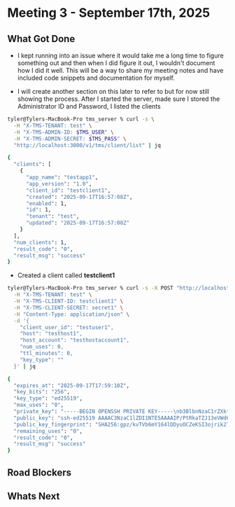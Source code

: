 # Meeting 3 - September 17th, 2025

## What Got Done

- I kept running into an issue where it would take me a long time to figure something out and then when I did figure it out, I wouldn't document how I did it well. This will be a way to share my meeting notes and have included code snippets and documentation for myself.

- I will create another section on this later to refer to but for now still showing the process. After I started the server, made sure I stored the Administrator ID and Password, I listed the clients
```bash
tyler@Tylers-MacBook-Pro tms_server % curl -s \
  -H "X-TMS-TENANT: test" \
  -H "X-TMS-ADMIN-ID: $TMS_USER" \
  -H "X-TMS-ADMIN-SECRET: $TMS_PASS" \
  "http://localhost:3000/v1/tms/client/list" | jq

{
  "clients": [
    {
      "app_name": "testapp1",
      "app_version": "1.0",
      "client_id": "testclient1",
      "created": "2025-09-17T16:57:08Z",
      "enabled": 1,
      "id": 1,
      "tenant": "test",
      "updated": "2025-09-17T16:57:08Z"
    }
  ],
  "num_clients": 1,
  "result_code": "0",
  "result_msg": "success"
}
```
- Created a client called **testclient1**
```bash
tyler@Tylers-MacBook-Pro tms_server % curl -s -X POST "http://localhost:3000/v1/tms/pubkeys/creds" \
  -H "X-TMS-TENANT: test" \
  -H "X-TMS-CLIENT-ID: testclient1" \
  -H "X-TMS-CLIENT-SECRET: secret1" \
  -H "Content-Type: application/json" \
  -d '{
    "client_user_id": "testuser1",
    "host": "testhost1",
    "host_account": "testhostaccount1",
    "num_uses": 0,
    "ttl_minutes": 0,
    "key_type": ""
  }' | jq

{
  "expires_at": "2025-09-17T17:59:10Z",
  "key_bits": "256",
  "key_type": "ed25519",
  "max_uses": "0",
  "private_key": "-----BEGIN OPENSSH PRIVATE KEY-----\nb3BlbnNzaC1rZXktdjEAAAAABG5vbmUAAAAEbm9uZQAAAAAAAAABAAAAMwAAAAtzc2gtZW\nQyNTUxOQAAACD/z7UZGk2Sdd3lVneinNtUEjGewGi+GlH8eXzj+ftEDAAAAIh0cKYcdHCm\nHAAAAAtzc2gtZWQyNTUxOQAAACD/z7UZGk2Sdd3lVneinNtUEjGewGi+GlH8eXzj+ftEDA\nAAAECyvvzZmK9J2wmQCA47RHbz1HlBy9tTcwG8PUxdSGZ/w//PtRkaTZJ13eVWd6Kc21QS\nMZ7AaL4aUfx5fOP5+0QMAAAAAAECAwQF\n-----END OPENSSH PRIVATE KEY-----\n",
  "public_key": "ssh-ed25519 AAAAC3NzaC1lZDI1NTE5AAAAIP/PtRkaTZJ13eVWd6Kc21QSMZ7AaL4aUfx5fOP5+0QM",
  "public_key_fingerprint": "SHA256:gpz/kvTVb6mY164lDDyuOCZeKSI3ojrik2TIAN55Qv0",
  "remaining_uses": "0",
  "result_code": "0",
  "result_msg": "success"
}
```


## Road Blockers

## Whats Next
